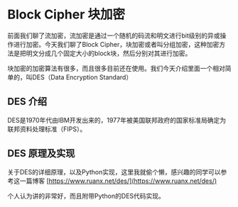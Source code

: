 # Block Cipher 块加密

前面我们聊了流加密，流加密是通过一个随机的码流和明文进行bit级别的异或操作进行加密。今天我们聊了Block Cipher，块加密或者叫分组加密，这种加密方法是把明文分成几个固定大小的block块，然后分别对其进行加密。

块加密的加密算法有很多，而且很多目前还在使用。我们今天介绍里面一个相对简单的，叫DES（Data Encryption Standard）


## DES 介绍


DES是1970年代由IBM开发出来的，1977年被美国联邦政府的国家标准局确定为联邦资料处理标准（FIPS）。

## DES 原理及实现

关于DES的详细原理，以及Python实现，这里我就偷个懒，感兴趣的同学可以参考这一篇博客 [https://www.ruanx.net/des/](https://www.ruanx.net/des/)

个人认为讲的非常好，而且附带Python的DES代码实现。
